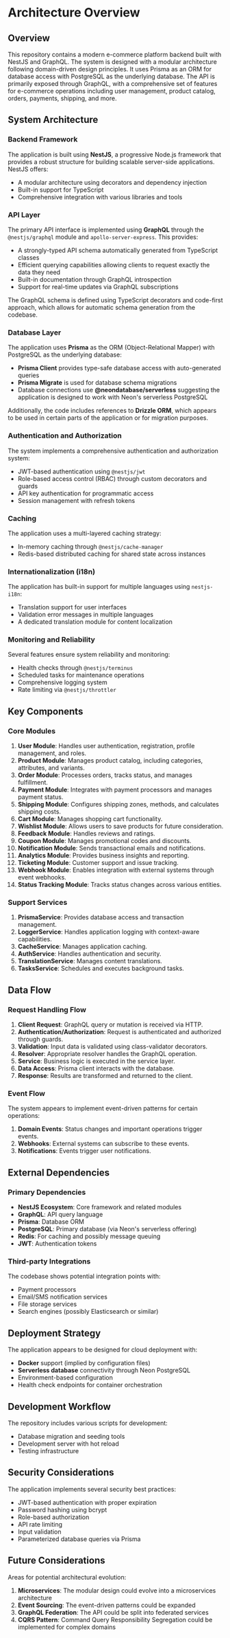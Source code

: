# Architecture Overview

## Overview

This repository contains a modern e-commerce platform backend built with NestJS and GraphQL. The system is designed with a modular architecture following domain-driven design principles. It uses Prisma as an ORM for database access with PostgreSQL as the underlying database. The API is primarily exposed through GraphQL, with a comprehensive set of features for e-commerce operations including user management, product catalog, orders, payments, shipping, and more.

## System Architecture

### Backend Framework

The application is built using **NestJS**, a progressive Node.js framework that provides a robust structure for building scalable server-side applications. NestJS offers:

- A modular architecture using decorators and dependency injection
- Built-in support for TypeScript
- Comprehensive integration with various libraries and tools

### API Layer

The primary API interface is implemented using **GraphQL** through the `@nestjs/graphql` module and `apollo-server-express`. This provides:

- A strongly-typed API schema automatically generated from TypeScript classes
- Efficient querying capabilities allowing clients to request exactly the data they need
- Built-in documentation through GraphQL introspection
- Support for real-time updates via GraphQL subscriptions

The GraphQL schema is defined using TypeScript decorators and code-first approach, which allows for automatic schema generation from the codebase.

### Database Layer

The application uses **Prisma** as the ORM (Object-Relational Mapper) with PostgreSQL as the underlying database:

- **Prisma Client** provides type-safe database access with auto-generated queries
- **Prisma Migrate** is used for database schema migrations
- Database connections use **@neondatabase/serverless** suggesting the application is designed to work with Neon's serverless PostgreSQL

Additionally, the code includes references to **Drizzle ORM**, which appears to be used in certain parts of the application or for migration purposes.

### Authentication and Authorization

The system implements a comprehensive authentication and authorization system:

- JWT-based authentication using `@nestjs/jwt`
- Role-based access control (RBAC) through custom decorators and guards
- API key authentication for programmatic access
- Session management with refresh tokens

### Caching

The application uses a multi-layered caching strategy:

- In-memory caching through `@nestjs/cache-manager`
- Redis-based distributed caching for shared state across instances

### Internationalization (i18n)

The application has built-in support for multiple languages using `nestjs-i18n`:

- Translation support for user interfaces
- Validation error messages in multiple languages
- A dedicated translation module for content localization

### Monitoring and Reliability

Several features ensure system reliability and monitoring:

- Health checks through `@nestjs/terminus`
- Scheduled tasks for maintenance operations
- Comprehensive logging system
- Rate limiting via `@nestjs/throttler`

## Key Components

### Core Modules

1. **User Module**: Handles user authentication, registration, profile management, and roles.
2. **Product Module**: Manages product catalog, including categories, attributes, and variants.
3. **Order Module**: Processes orders, tracks status, and manages fulfillment.
4. **Payment Module**: Integrates with payment processors and manages payment status.
5. **Shipping Module**: Configures shipping zones, methods, and calculates shipping costs.
6. **Cart Module**: Manages shopping cart functionality.
7. **Wishlist Module**: Allows users to save products for future consideration.
8. **Feedback Module**: Handles reviews and ratings.
9. **Coupon Module**: Manages promotional codes and discounts.
10. **Notification Module**: Sends transactional emails and notifications.
11. **Analytics Module**: Provides business insights and reporting.
12. **Ticketing Module**: Customer support and issue tracking.
13. **Webhook Module**: Enables integration with external systems through event webhooks.
14. **Status Tracking Module**: Tracks status changes across various entities.

### Support Services

1. **PrismaService**: Provides database access and transaction management.
2. **LoggerService**: Handles application logging with context-aware capabilities.
3. **CacheService**: Manages application caching.
4. **AuthService**: Handles authentication and security.
5. **TranslationService**: Manages content translations.
6. **TasksService**: Schedules and executes background tasks.

## Data Flow

### Request Handling Flow

1. **Client Request**: GraphQL query or mutation is received via HTTP.
2. **Authentication/Authorization**: Request is authenticated and authorized through guards.
3. **Validation**: Input data is validated using class-validator decorators.
4. **Resolver**: Appropriate resolver handles the GraphQL operation.
5. **Service**: Business logic is executed in the service layer.
6. **Data Access**: Prisma client interacts with the database.
7. **Response**: Results are transformed and returned to the client.

### Event Flow

The system appears to implement event-driven patterns for certain operations:

1. **Domain Events**: Status changes and important operations trigger events.
2. **Webhooks**: External systems can subscribe to these events.
3. **Notifications**: Events trigger user notifications.

## External Dependencies

### Primary Dependencies

- **NestJS Ecosystem**: Core framework and related modules
- **GraphQL**: API query language
- **Prisma**: Database ORM
- **PostgreSQL**: Primary database (via Neon's serverless offering)
- **Redis**: For caching and possibly message queuing
- **JWT**: Authentication tokens

### Third-party Integrations

The codebase shows potential integration points with:

- Payment processors
- Email/SMS notification services
- File storage services
- Search engines (possibly Elasticsearch or similar)

## Deployment Strategy

The application appears to be designed for cloud deployment with:

- **Docker** support (implied by configuration files)
- **Serverless database** connectivity through Neon PostgreSQL
- Environment-based configuration
- Health check endpoints for container orchestration

## Development Workflow

The repository includes various scripts for development:

- Database migration and seeding tools
- Development server with hot reload
- Testing infrastructure

## Security Considerations

The application implements several security best practices:

- JWT-based authentication with proper expiration
- Password hashing using bcrypt
- Role-based authorization
- API rate limiting
- Input validation
- Parameterized database queries via Prisma

## Future Considerations

Areas for potential architectural evolution:

1. **Microservices**: The modular design could evolve into a microservices architecture
2. **Event Sourcing**: The event-driven patterns could be expanded
3. **GraphQL Federation**: The API could be split into federated services
4. **CQRS Pattern**: Command Query Responsibility Segregation could be implemented for complex domains